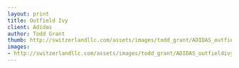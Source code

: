 ```yaml
--- 
layout: print
title: Outfield Ivy
client: Adidas
author: Todd Grant
thumb: http://switzerlandllc.com/assets/images/todd_grant/ADIDAS_outfieldivy_small.jpg
images: 
- http://switzerlandllc.com/assets/images/todd_grant/ADIDAS_outfieldivy.jpg
---
```

